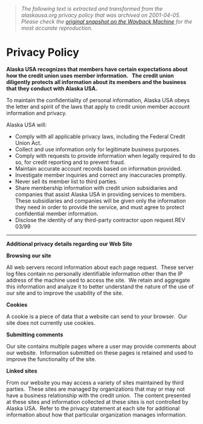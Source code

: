 > *The following text is extracted and transformed from the alaskausa.org privacy policy that was archived on 2001-04-05. Please check the [original snapshot on the Wayback Machine](https://web.archive.org/web/20010405044802id_/http%3A//www.alaskausa.org/Privacy_Policy.html) for the most accurate reproduction.*

# Privacy Policy

  
**Alaska USA recognizes that members have certain expectations about how the credit union uses member information.   The credit union diligently protects all information about its members and the business that they conduct with Alaska USA.**

To maintain the confidentiality of personal information, Alaska USA obeys the letter and spirit of the laws that apply to credit union member account information and privacy.

Alaska USA will: 

  * Comply with all applicable privacy laws, including the Federal Credit Union Act.
  * Collect and use information only for legitimate business purposes.
  * Comply with requests to provide information when legally required to do so, for credit reporting and to prevent fraud.
  * Maintain accurate account records based on information provided.
  * Investigate member inquiries and correct any inaccuracies promptly.
  * Never sell its member list to third parties.
  * Share membership information with credit union subsidiaries and companies that assist Alaska USA in providing services to members.  These subsidiaries and companies will be given only the information they need in order to provide the service, and must agree to protect confidential member information.
  * Disclose the identity of any third-party contractor upon request.REV 03/99



* * *

**Additional privacy details regarding our Web Site**

 **Browsing our site**

All web servers record information about each page request.  These server log files contain no personally identifiable information other than the IP address of the machine used to access the site.  We retain and aggregate this information and analyze it to better understand the nature of the use of our site and to improve the usability of the site.

 **Cookies**

A cookie is a piece of data that a website can send to your browser.  Our site does not currently use cookies.

 **Submitting comments**

Our site contains multiple pages where a user may provide comments about our website.  Information submitted on these pages is retained and used to improve the functionality of the site.

 **Linked sites**

From our website you may access a variety of sites maintained by third parties.  These sites are managed by organizations that may or may not have a business relationship with the credit union.  The content presented at these sites and information collected at these sites is not controlled by Alaska USA.  Refer to the privacy statement at each site for additional information about how that particular organization manages information.
